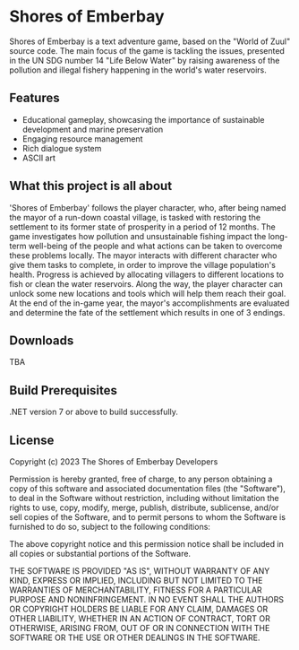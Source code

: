 # Shores of Emberbay

Shores of Emberbay is a text adventure game, based on the "World of Zuul" source code. The main focus of the game is tackling the issues, presented in the UN SDG number 14 "Life Below Water" by raising awareness of the pollution and illegal fishery happening in the world's water reservoirs.

## Features

- Educational gameplay, showcasing the importance of sustainable development and marine preservation
- Engaging resource management
- Rich dialogue system
- ASCII art

## What this project is all about

'Shores of Emberbay' follows the player character, who, after being named the mayor of a run-down coastal village, is tasked with restoring the settlement to its former state of prosperity in a period of 12 months. The game investigates how pollution and unsustainable fishing impact the long-term well-being of the people and what actions can be taken to overcome these problems locally. The mayor interacts with different character who give them tasks to complete, in order to improve the village population's health. Progress is achieved by allocating villagers to different locations to fish or clean the water reservoirs. Along the way, the player character can unlock some new locations and tools which will help them reach their goal. At the end of the in-game year, the mayor's accomplishments are evaluated and determine the fate of the settlement which results in one of 3 endings.

## Downloads

TBA

## Build Prerequisites

.NET version 7 or above to build successfully.

## License

Copyright (c) 2023 The Shores of Emberbay Developers

Permission is hereby granted, free of charge, to any person obtaining a copy
of this software and associated documentation files (the "Software"), to deal
in the Software without restriction, including without limitation the rights
to use, copy, modify, merge, publish, distribute, sublicense, and/or sell
copies of the Software, and to permit persons to whom the Software is
furnished to do so, subject to the following conditions:

The above copyright notice and this permission notice shall be included in all
copies or substantial portions of the Software.

THE SOFTWARE IS PROVIDED "AS IS", WITHOUT WARRANTY OF ANY KIND, EXPRESS OR
IMPLIED, INCLUDING BUT NOT LIMITED TO THE WARRANTIES OF MERCHANTABILITY,
FITNESS FOR A PARTICULAR PURPOSE AND NONINFRINGEMENT. IN NO EVENT SHALL THE
AUTHORS OR COPYRIGHT HOLDERS BE LIABLE FOR ANY CLAIM, DAMAGES OR OTHER
LIABILITY, WHETHER IN AN ACTION OF CONTRACT, TORT OR OTHERWISE, ARISING FROM,
OUT OF OR IN CONNECTION WITH THE SOFTWARE OR THE USE OR OTHER DEALINGS IN THE
SOFTWARE.

